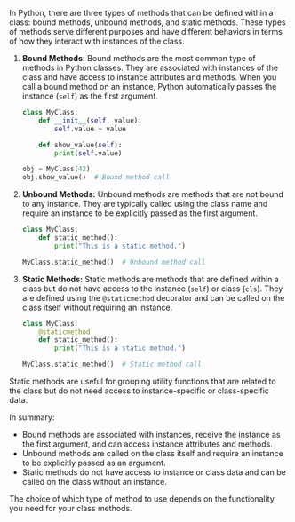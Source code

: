 In Python, there are three types of methods that can be defined within a class: bound methods, unbound methods, and static methods. These types of methods serve different purposes and have different behaviors in terms of how they interact with instances of the class.

1. **Bound Methods:**
   Bound methods are the most common type of methods in Python classes. They are associated with instances of the class and have access to instance attributes and methods. When you call a bound method on an instance, Python automatically passes the instance (`self`) as the first argument.

   ```python
   class MyClass:
       def __init__(self, value):
           self.value = value

       def show_value(self):
           print(self.value)

   obj = MyClass(42)
   obj.show_value()  # Bound method call
   ```

2. **Unbound Methods:**
   Unbound methods are methods that are not bound to any instance. They are typically called using the class name and require an instance to be explicitly passed as the first argument.

   ```python
   class MyClass:
       def static_method():
           print("This is a static method.")

   MyClass.static_method()  # Unbound method call
   ```

3. **Static Methods:**
   Static methods are methods that are defined within a class but do not have access to the instance (`self`) or class (`cls`). They are defined using the `@staticmethod` decorator and can be called on the class itself without requiring an instance.

   ```python
   class MyClass:
       @staticmethod
       def static_method():
           print("This is a static method.")

   MyClass.static_method()  # Static method call
   ```

Static methods are useful for grouping utility functions that are related to the class but do not need access to instance-specific or class-specific data.

In summary:
- Bound methods are associated with instances, receive the instance as the first argument, and can access instance attributes and methods.
- Unbound methods are called on the class itself and require an instance to be explicitly passed as an argument.
- Static methods do not have access to instance or class data and can be called on the class without an instance.

The choice of which type of method to use depends on the functionality you need for your class methods.
